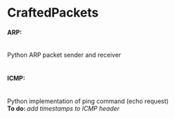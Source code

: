# CraftedPackets

<h4>ARP:</h4><br />
Python ARP packet sender and receiver<br />
<br />
<h4>ICMP:</h4><br />
Python implementation of ping command (echo request)<br />
 <strong>To do: </strong> <em>add timestamps to ICMP header</em><br />

